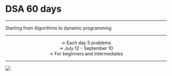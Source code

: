 # DSA 60 days 


<hr>
Starting from Algorithms to dynamic programming

<hr><center>
-> Each day 5 problems <br>
-> July 12 - September 10 <br>
-> For beginners and intermediates <br></center>
<hr>
<img src="Sushreesatarupa/DSA-60DAYS/IMG_20210710_014552.jpg">
